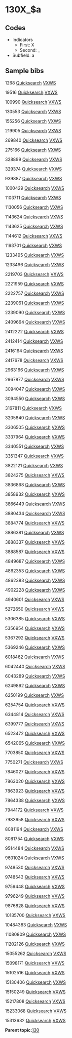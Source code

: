 # 130X\_$a

## Codes

-   Indicators
    -   First: X
    -   Second: \_
-   Subfield: a

## Sample bibs

1268 [Quicksearch](https://search.library.yale.edu/catalog/1268) [VXWS](http://prodorbis.library.yale.edu:7014/vxws/GetHoldingsService?bibId=1268)

19516 [Quicksearch](https://search.library.yale.edu/catalog/19516) [VXWS](http://prodorbis.library.yale.edu:7014/vxws/GetHoldingsService?bibId=19516)

100990 [Quicksearch](https://search.library.yale.edu/catalog/100990) [VXWS](http://prodorbis.library.yale.edu:7014/vxws/GetHoldingsService?bibId=100990)

130553 [Quicksearch](https://search.library.yale.edu/catalog/130553) [VXWS](http://prodorbis.library.yale.edu:7014/vxws/GetHoldingsService?bibId=130553)

155256 [Quicksearch](https://search.library.yale.edu/catalog/155256) [VXWS](http://prodorbis.library.yale.edu:7014/vxws/GetHoldingsService?bibId=155256)

219905 [Quicksearch](https://search.library.yale.edu/catalog/219905) [VXWS](http://prodorbis.library.yale.edu:7014/vxws/GetHoldingsService?bibId=219905)

269840 [Quicksearch](https://search.library.yale.edu/catalog/269840) [VXWS](http://prodorbis.library.yale.edu:7014/vxws/GetHoldingsService?bibId=269840)

275166 [Quicksearch](https://search.library.yale.edu/catalog/275166) [VXWS](http://prodorbis.library.yale.edu:7014/vxws/GetHoldingsService?bibId=275166)

328899 [Quicksearch](https://search.library.yale.edu/catalog/328899) [VXWS](http://prodorbis.library.yale.edu:7014/vxws/GetHoldingsService?bibId=328899)

329374 [Quicksearch](https://search.library.yale.edu/catalog/329374) [VXWS](http://prodorbis.library.yale.edu:7014/vxws/GetHoldingsService?bibId=329374)

939887 [Quicksearch](https://search.library.yale.edu/catalog/939887) [VXWS](http://prodorbis.library.yale.edu:7014/vxws/GetHoldingsService?bibId=939887)

1000429 [Quicksearch](https://search.library.yale.edu/catalog/1000429) [VXWS](http://prodorbis.library.yale.edu:7014/vxws/GetHoldingsService?bibId=1000429)

1103711 [Quicksearch](https://search.library.yale.edu/catalog/1103711) [VXWS](http://prodorbis.library.yale.edu:7014/vxws/GetHoldingsService?bibId=1103711)

1130056 [Quicksearch](https://search.library.yale.edu/catalog/1130056) [VXWS](http://prodorbis.library.yale.edu:7014/vxws/GetHoldingsService?bibId=1130056)

1143624 [Quicksearch](https://search.library.yale.edu/catalog/1143624) [VXWS](http://prodorbis.library.yale.edu:7014/vxws/GetHoldingsService?bibId=1143624)

1143625 [Quicksearch](https://search.library.yale.edu/catalog/1143625) [VXWS](http://prodorbis.library.yale.edu:7014/vxws/GetHoldingsService?bibId=1143625)

1144612 [Quicksearch](https://search.library.yale.edu/catalog/1144612) [VXWS](http://prodorbis.library.yale.edu:7014/vxws/GetHoldingsService?bibId=1144612)

1193701 [Quicksearch](https://search.library.yale.edu/catalog/1193701) [VXWS](http://prodorbis.library.yale.edu:7014/vxws/GetHoldingsService?bibId=1193701)

1233495 [Quicksearch](https://search.library.yale.edu/catalog/1233495) [VXWS](http://prodorbis.library.yale.edu:7014/vxws/GetHoldingsService?bibId=1233495)

1233496 [Quicksearch](https://search.library.yale.edu/catalog/1233496) [VXWS](http://prodorbis.library.yale.edu:7014/vxws/GetHoldingsService?bibId=1233496)

2219703 [Quicksearch](https://search.library.yale.edu/catalog/2219703) [VXWS](http://prodorbis.library.yale.edu:7014/vxws/GetHoldingsService?bibId=2219703)

2221959 [Quicksearch](https://search.library.yale.edu/catalog/2221959) [VXWS](http://prodorbis.library.yale.edu:7014/vxws/GetHoldingsService?bibId=2221959)

2222757 [Quicksearch](https://search.library.yale.edu/catalog/2222757) [VXWS](http://prodorbis.library.yale.edu:7014/vxws/GetHoldingsService?bibId=2222757)

2239061 [Quicksearch](https://search.library.yale.edu/catalog/2239061) [VXWS](http://prodorbis.library.yale.edu:7014/vxws/GetHoldingsService?bibId=2239061)

2239090 [Quicksearch](https://search.library.yale.edu/catalog/2239090) [VXWS](http://prodorbis.library.yale.edu:7014/vxws/GetHoldingsService?bibId=2239090)

2409664 [Quicksearch](https://search.library.yale.edu/catalog/2409664) [VXWS](http://prodorbis.library.yale.edu:7014/vxws/GetHoldingsService?bibId=2409664)

2412222 [Quicksearch](https://search.library.yale.edu/catalog/2412222) [VXWS](http://prodorbis.library.yale.edu:7014/vxws/GetHoldingsService?bibId=2412222)

2412414 [Quicksearch](https://search.library.yale.edu/catalog/2412414) [VXWS](http://prodorbis.library.yale.edu:7014/vxws/GetHoldingsService?bibId=2412414)

2416164 [Quicksearch](https://search.library.yale.edu/catalog/2416164) [VXWS](http://prodorbis.library.yale.edu:7014/vxws/GetHoldingsService?bibId=2416164)

2417678 [Quicksearch](https://search.library.yale.edu/catalog/2417678) [VXWS](http://prodorbis.library.yale.edu:7014/vxws/GetHoldingsService?bibId=2417678)

2963166 [Quicksearch](https://search.library.yale.edu/catalog/2963166) [VXWS](http://prodorbis.library.yale.edu:7014/vxws/GetHoldingsService?bibId=2963166)

2967877 [Quicksearch](https://search.library.yale.edu/catalog/2967877) [VXWS](http://prodorbis.library.yale.edu:7014/vxws/GetHoldingsService?bibId=2967877)

3094047 [Quicksearch](https://search.library.yale.edu/catalog/3094047) [VXWS](http://prodorbis.library.yale.edu:7014/vxws/GetHoldingsService?bibId=3094047)

3094550 [Quicksearch](https://search.library.yale.edu/catalog/3094550) [VXWS](http://prodorbis.library.yale.edu:7014/vxws/GetHoldingsService?bibId=3094550)

3167811 [Quicksearch](https://search.library.yale.edu/catalog/3167811) [VXWS](http://prodorbis.library.yale.edu:7014/vxws/GetHoldingsService?bibId=3167811)

3205840 [Quicksearch](https://search.library.yale.edu/catalog/3205840) [VXWS](http://prodorbis.library.yale.edu:7014/vxws/GetHoldingsService?bibId=3205840)

3306505 [Quicksearch](https://search.library.yale.edu/catalog/3306505) [VXWS](http://prodorbis.library.yale.edu:7014/vxws/GetHoldingsService?bibId=3306505)

3337964 [Quicksearch](https://search.library.yale.edu/catalog/3337964) [VXWS](http://prodorbis.library.yale.edu:7014/vxws/GetHoldingsService?bibId=3337964)

3340551 [Quicksearch](https://search.library.yale.edu/catalog/3340551) [VXWS](http://prodorbis.library.yale.edu:7014/vxws/GetHoldingsService?bibId=3340551)

3351347 [Quicksearch](https://search.library.yale.edu/catalog/3351347) [VXWS](http://prodorbis.library.yale.edu:7014/vxws/GetHoldingsService?bibId=3351347)

3822121 [Quicksearch](https://search.library.yale.edu/catalog/3822121) [VXWS](http://prodorbis.library.yale.edu:7014/vxws/GetHoldingsService?bibId=3822121)

3824275 [Quicksearch](https://search.library.yale.edu/catalog/3824275) [VXWS](http://prodorbis.library.yale.edu:7014/vxws/GetHoldingsService?bibId=3824275)

3836868 [Quicksearch](https://search.library.yale.edu/catalog/3836868) [VXWS](http://prodorbis.library.yale.edu:7014/vxws/GetHoldingsService?bibId=3836868)

3858932 [Quicksearch](https://search.library.yale.edu/catalog/3858932) [VXWS](http://prodorbis.library.yale.edu:7014/vxws/GetHoldingsService?bibId=3858932)

3866449 [Quicksearch](https://search.library.yale.edu/catalog/3866449) [VXWS](http://prodorbis.library.yale.edu:7014/vxws/GetHoldingsService?bibId=3866449)

3880434 [Quicksearch](https://search.library.yale.edu/catalog/3880434) [VXWS](http://prodorbis.library.yale.edu:7014/vxws/GetHoldingsService?bibId=3880434)

3884774 [Quicksearch](https://search.library.yale.edu/catalog/3884774) [VXWS](http://prodorbis.library.yale.edu:7014/vxws/GetHoldingsService?bibId=3884774)

3886381 [Quicksearch](https://search.library.yale.edu/catalog/3886381) [VXWS](http://prodorbis.library.yale.edu:7014/vxws/GetHoldingsService?bibId=3886381)

3888337 [Quicksearch](https://search.library.yale.edu/catalog/3888337) [VXWS](http://prodorbis.library.yale.edu:7014/vxws/GetHoldingsService?bibId=3888337)

3888587 [Quicksearch](https://search.library.yale.edu/catalog/3888587) [VXWS](http://prodorbis.library.yale.edu:7014/vxws/GetHoldingsService?bibId=3888587)

4849687 [Quicksearch](https://search.library.yale.edu/catalog/4849687) [VXWS](http://prodorbis.library.yale.edu:7014/vxws/GetHoldingsService?bibId=4849687)

4862353 [Quicksearch](https://search.library.yale.edu/catalog/4862353) [VXWS](http://prodorbis.library.yale.edu:7014/vxws/GetHoldingsService?bibId=4862353)

4862383 [Quicksearch](https://search.library.yale.edu/catalog/4862383) [VXWS](http://prodorbis.library.yale.edu:7014/vxws/GetHoldingsService?bibId=4862383)

4902228 [Quicksearch](https://search.library.yale.edu/catalog/4902228) [VXWS](http://prodorbis.library.yale.edu:7014/vxws/GetHoldingsService?bibId=4902228)

4940601 [Quicksearch](https://search.library.yale.edu/catalog/4940601) [VXWS](http://prodorbis.library.yale.edu:7014/vxws/GetHoldingsService?bibId=4940601)

5272650 [Quicksearch](https://search.library.yale.edu/catalog/5272650) [VXWS](http://prodorbis.library.yale.edu:7014/vxws/GetHoldingsService?bibId=5272650)

5306385 [Quicksearch](https://search.library.yale.edu/catalog/5306385) [VXWS](http://prodorbis.library.yale.edu:7014/vxws/GetHoldingsService?bibId=5306385)

5356954 [Quicksearch](https://search.library.yale.edu/catalog/5356954) [VXWS](http://prodorbis.library.yale.edu:7014/vxws/GetHoldingsService?bibId=5356954)

5367292 [Quicksearch](https://search.library.yale.edu/catalog/5367292) [VXWS](http://prodorbis.library.yale.edu:7014/vxws/GetHoldingsService?bibId=5367292)

5369246 [Quicksearch](https://search.library.yale.edu/catalog/5369246) [VXWS](http://prodorbis.library.yale.edu:7014/vxws/GetHoldingsService?bibId=5369246)

6018462 [Quicksearch](https://search.library.yale.edu/catalog/6018462) [VXWS](http://prodorbis.library.yale.edu:7014/vxws/GetHoldingsService?bibId=6018462)

6042440 [Quicksearch](https://search.library.yale.edu/catalog/6042440) [VXWS](http://prodorbis.library.yale.edu:7014/vxws/GetHoldingsService?bibId=6042440)

6043289 [Quicksearch](https://search.library.yale.edu/catalog/6043289) [VXWS](http://prodorbis.library.yale.edu:7014/vxws/GetHoldingsService?bibId=6043289)

6249892 [Quicksearch](https://search.library.yale.edu/catalog/6249892) [VXWS](http://prodorbis.library.yale.edu:7014/vxws/GetHoldingsService?bibId=6249892)

6250199 [Quicksearch](https://search.library.yale.edu/catalog/6250199) [VXWS](http://prodorbis.library.yale.edu:7014/vxws/GetHoldingsService?bibId=6250199)

6254754 [Quicksearch](https://search.library.yale.edu/catalog/6254754) [VXWS](http://prodorbis.library.yale.edu:7014/vxws/GetHoldingsService?bibId=6254754)

6344814 [Quicksearch](https://search.library.yale.edu/catalog/6344814) [VXWS](http://prodorbis.library.yale.edu:7014/vxws/GetHoldingsService?bibId=6344814)

6399777 [Quicksearch](https://search.library.yale.edu/catalog/6399777) [VXWS](http://prodorbis.library.yale.edu:7014/vxws/GetHoldingsService?bibId=6399777)

6523472 [Quicksearch](https://search.library.yale.edu/catalog/6523472) [VXWS](http://prodorbis.library.yale.edu:7014/vxws/GetHoldingsService?bibId=6523472)

6542065 [Quicksearch](https://search.library.yale.edu/catalog/6542065) [VXWS](http://prodorbis.library.yale.edu:7014/vxws/GetHoldingsService?bibId=6542065)

7703850 [Quicksearch](https://search.library.yale.edu/catalog/7703850) [VXWS](http://prodorbis.library.yale.edu:7014/vxws/GetHoldingsService?bibId=7703850)

7750271 [Quicksearch](https://search.library.yale.edu/catalog/7750271) [VXWS](http://prodorbis.library.yale.edu:7014/vxws/GetHoldingsService?bibId=7750271)

7846027 [Quicksearch](https://search.library.yale.edu/catalog/7846027) [VXWS](http://prodorbis.library.yale.edu:7014/vxws/GetHoldingsService?bibId=7846027)

7863020 [Quicksearch](https://search.library.yale.edu/catalog/7863020) [VXWS](http://prodorbis.library.yale.edu:7014/vxws/GetHoldingsService?bibId=7863020)

7863923 [Quicksearch](https://search.library.yale.edu/catalog/7863923) [VXWS](http://prodorbis.library.yale.edu:7014/vxws/GetHoldingsService?bibId=7863923)

7864338 [Quicksearch](https://search.library.yale.edu/catalog/7864338) [VXWS](http://prodorbis.library.yale.edu:7014/vxws/GetHoldingsService?bibId=7864338)

7944172 [Quicksearch](https://search.library.yale.edu/catalog/7944172) [VXWS](http://prodorbis.library.yale.edu:7014/vxws/GetHoldingsService?bibId=7944172)

7983658 [Quicksearch](https://search.library.yale.edu/catalog/7983658) [VXWS](http://prodorbis.library.yale.edu:7014/vxws/GetHoldingsService?bibId=7983658)

8081194 [Quicksearch](https://search.library.yale.edu/catalog/8081194) [VXWS](http://prodorbis.library.yale.edu:7014/vxws/GetHoldingsService?bibId=8081194)

8081754 [Quicksearch](https://search.library.yale.edu/catalog/8081754) [VXWS](http://prodorbis.library.yale.edu:7014/vxws/GetHoldingsService?bibId=8081754)

9514484 [Quicksearch](https://search.library.yale.edu/catalog/9514484) [VXWS](http://prodorbis.library.yale.edu:7014/vxws/GetHoldingsService?bibId=9514484)

9601024 [Quicksearch](https://search.library.yale.edu/catalog/9601024) [VXWS](http://prodorbis.library.yale.edu:7014/vxws/GetHoldingsService?bibId=9601024)

9748530 [Quicksearch](https://search.library.yale.edu/catalog/9748530) [VXWS](http://prodorbis.library.yale.edu:7014/vxws/GetHoldingsService?bibId=9748530)

9748543 [Quicksearch](https://search.library.yale.edu/catalog/9748543) [VXWS](http://prodorbis.library.yale.edu:7014/vxws/GetHoldingsService?bibId=9748543)

9759448 [Quicksearch](https://search.library.yale.edu/catalog/9759448) [VXWS](http://prodorbis.library.yale.edu:7014/vxws/GetHoldingsService?bibId=9759448)

9796249 [Quicksearch](https://search.library.yale.edu/catalog/9796249) [VXWS](http://prodorbis.library.yale.edu:7014/vxws/GetHoldingsService?bibId=9796249)

9876828 [Quicksearch](https://search.library.yale.edu/catalog/9876828) [VXWS](http://prodorbis.library.yale.edu:7014/vxws/GetHoldingsService?bibId=9876828)

10135700 [Quicksearch](https://search.library.yale.edu/catalog/10135700) [VXWS](http://prodorbis.library.yale.edu:7014/vxws/GetHoldingsService?bibId=10135700)

10484383 [Quicksearch](https://search.library.yale.edu/catalog/10484383) [VXWS](http://prodorbis.library.yale.edu:7014/vxws/GetHoldingsService?bibId=10484383)

11080809 [Quicksearch](https://search.library.yale.edu/catalog/11080809) [VXWS](http://prodorbis.library.yale.edu:7014/vxws/GetHoldingsService?bibId=11080809)

11202126 [Quicksearch](https://search.library.yale.edu/catalog/11202126) [VXWS](http://prodorbis.library.yale.edu:7014/vxws/GetHoldingsService?bibId=11202126)

15055262 [Quicksearch](https://search.library.yale.edu/catalog/15055262) [VXWS](http://prodorbis.library.yale.edu:7014/vxws/GetHoldingsService?bibId=15055262)

15098171 [Quicksearch](https://search.library.yale.edu/catalog/15098171) [VXWS](http://prodorbis.library.yale.edu:7014/vxws/GetHoldingsService?bibId=15098171)

15102516 [Quicksearch](https://search.library.yale.edu/catalog/15102516) [VXWS](http://prodorbis.library.yale.edu:7014/vxws/GetHoldingsService?bibId=15102516)

15130406 [Quicksearch](https://search.library.yale.edu/catalog/15130406) [VXWS](http://prodorbis.library.yale.edu:7014/vxws/GetHoldingsService?bibId=15130406)

15150249 [Quicksearch](https://search.library.yale.edu/catalog/15150249) [VXWS](http://prodorbis.library.yale.edu:7014/vxws/GetHoldingsService?bibId=15150249)

15217808 [Quicksearch](https://search.library.yale.edu/catalog/15217808) [VXWS](http://prodorbis.library.yale.edu:7014/vxws/GetHoldingsService?bibId=15217808)

15233068 [Quicksearch](https://search.library.yale.edu/catalog/15233068) [VXWS](http://prodorbis.library.yale.edu:7014/vxws/GetHoldingsService?bibId=15233068)

15313632 [Quicksearch](https://search.library.yale.edu/catalog/15313632) [VXWS](http://prodorbis.library.yale.edu:7014/vxws/GetHoldingsService?bibId=15313632)

**Parent topic:**[130](../../tags/130/130.md)

